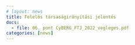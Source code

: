 ```yaml
---
# layout: news
title: Felelős társaságirányítási jelentés
docs:
  - file: 06. pont CyBERG_FTJ_2022_vegleges.pdf
categories: [news]
---
```

